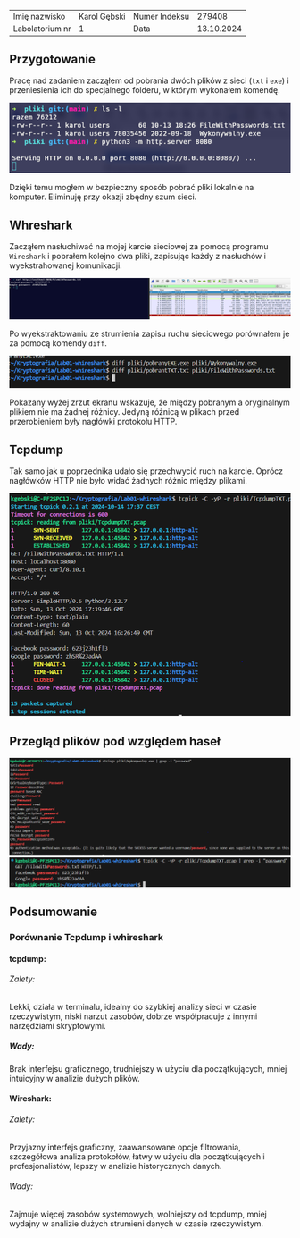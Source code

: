 <div  align="center">
	<table>
		<tr>
			<td>Imię nazwisko</td>
			<td>Karol Gębski</td>
			<td>Numer Indeksu</td>
			<td>279408</td>
		</tr>
		<tr>
			<td>Labolatorium nr</td>
			<td>1</td>
			<td>Data</td>
			<td>13.10.2024</td>
		</tr>
	</table>
</div>

## Przygotowanie

Pracę nad zadaniem zacząłem od pobrania dwóch plików z sieci (`txt` i `exe`) i przeniesienia ich do specjalnego folderu, w którym wykonałem komendę.


<div  align="center">
	<img src="assets/image.png">
</div>

Dzięki temu mogłem w bezpieczny sposób pobrać pliki lokalnie na komputer. Eliminuję przy okazji zbędny szum sieci.

## Whreshark

Zacząłem nasłuchiwać na mojej karcie sieciowej za pomocą programu `Wireshark` i pobrałem kolejno dwa pliki, zapisując każdy z nasłuchów i wyekstrahowanej komunikacji.

<div  align="center">
	<img src="assets/image2.png">
</div>

Po wyekstraktowaniu ze strumienia zapisu ruchu sieciowego porównałem je za pomocą komendy `diff`.

<div  align="center">
	<img src="assets/image-1.png">
</div>

Pokazany wyżej zrzut ekranu wskazuje, że między pobranym a oryginalnym plikiem nie ma żadnej różnicy. Jedyną różnicą w plikach przed przerobieniem były nagłówki protokołu HTTP.
## Tcpdump

Tak samo jak u poprzednika udało się przechwycić ruch na karcie. Oprócz nagłówków HTTP nie było widać żadnych różnic między plikami.

<div  align="center">
	<img src="assets/image-2.png">
</div>

## Przegląd plików pod względem haseł

<div  align="center">
	<img src="assets/image-3.png">
	<img src="assets/image-4.png">
</div>

## Podsumowanie
### Porównanie Tcpdump i whireshark
#### tcpdump:

###### Zalety:
Lekki, działa w terminalu, idealny do szybkiej analizy sieci w czasie rzeczywistym, niski narzut zasobów, dobrze współpracuje z innymi narzędziami skryptowymi.
##### Wady:
Brak interfejsu graficznego, trudniejszy w użyciu dla początkujących, mniej intuicyjny w analizie dużych plików.
#### Wireshark:

###### Zalety:
Przyjazny interfejs graficzny, zaawansowane opcje filtrowania, szczegółowa analiza protokołów, łatwy w użyciu dla początkujących i profesjonalistów, lepszy w analizie historycznych danych.
###### Wady:
Zajmuje więcej zasobów systemowych, wolniejszy od tcpdump, mniej wydajny w analizie dużych strumieni danych w czasie rzeczywistym.
